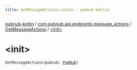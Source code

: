 ```yaml
---
title: GetMessageActions.<init> - pubnub-kotlin
---
```


[pubnub-kotlin](../../index.html) / [com.pubnub.api.endpoints.message_actions](../index.html) / [GetMessageActions](index.html) / [&lt;init&gt;](./-init-.html)

# &lt;init&gt;

`GetMessageActions(pubnub: `[`PubNub`](../../com.pubnub.api/-pub-nub/index.html)`)`